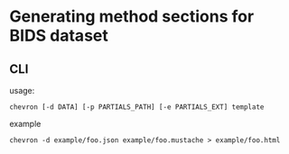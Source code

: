 # Generating method sections for BIDS dataset

## CLI

usage:

```
chevron [-d DATA] [-p PARTIALS_PATH] [-e PARTIALS_EXT] template
```

example

```
chevron -d example/foo.json example/foo.mustache > example/foo.html
```
